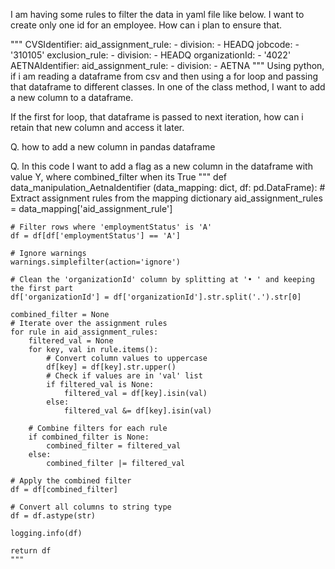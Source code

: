 I am having some rules to filter the data in  yaml file like below.
I want to create only one id for an employee. How can i plan to ensure that.

"""
CVSIdentifier:
    aid_assignment_rule:
        -  division:
            - HEADQ
            jobcode:
            - '310105'
    exclusion_rule:
        -  division:
            - HEADQ
        organizationId:
            - '4022'
  AETNAIdentifier:
    aid_assignment_rule:
        -  division:
            - AETNA
"""
Using python, if i am reading a dataframe from csv and then using a for loop and passing that dataframe to different classes.
In one of the class method, I want to add a new column to a dataframe. 

If the first for loop, that dataframe is passed to next iteration, how can i retain that new column and access it later.

Q. how to add a new column in pandas dataframe 


Q. In this code I want to add a flag as a new column in the dataframe with value Y, where combined_filter when its True
"""
def data_manipulation_AetnaIdentifier (data_mapping: dict, df: pd.DataFrame):
    # Extract assignment rules from the mapping dictionary
    aid_assignment_rules = data_mapping['aid_assignment_rule']

    # Filter rows where 'employmentStatus' is 'A'
    df = df[df['employmentStatus'] == 'A']

    # Ignore warnings
    warnings.simplefilter(action='ignore')

    # Clean the 'organizationId' column by splitting at '• ' and keeping the first part
    df['organizationId'] = df['organizationId'].str.split('.').str[0]

    combined_filter = None
    # Iterate over the assignment rules
    for rule in aid_assignment_rules:
        filtered_val = None
        for key, val in rule.items():
            # Convert column values to uppercase
            df[key] = df[key].str.upper()
            # Check if values are in 'val' list
            if filtered_val is None:
                filtered_val = df[key].isin(val)
            else:
                filtered_val &= df[key].isin(val)

        # Combine filters for each rule
        if combined_filter is None:
            combined_filter = filtered_val
        else:
            combined_filter |= filtered_val

    # Apply the combined filter
    df = df[combined_filter]

    # Convert all columns to string type
    df = df.astype(str)

    logging.info(df)

    return df
    """